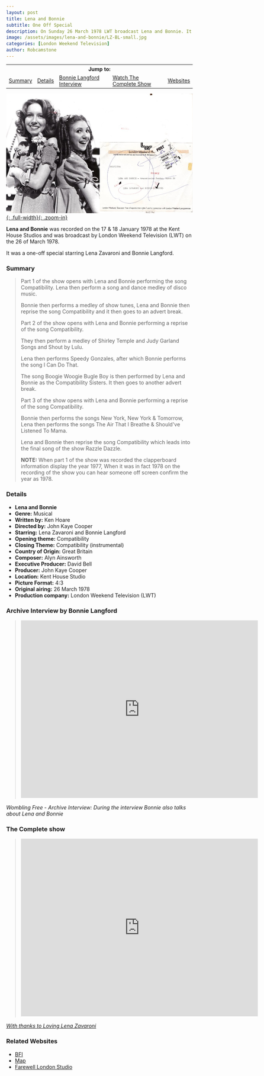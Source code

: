 ```yaml
---
layout: post
title: Lena and Bonnie
subtitle: One Off Special
description: On Sunday 26 March 1978 LWT broadcast Lena and Bonnie. It was a one-off special starring Lena Zavaroni and Bonnie Langford. Click on the link for details and archive interview with Bonnie Lanford.
image: /assets/images/lena-and-bonnie/LZ-BL-small.jpg
categories: [London Weekend Television]
author: Robcamstone
---
```


<table>
<tr align="center">
<th colspan="5">Jump to:</th>
</tr>

<tr>
<td><a href="#summary">Summary</a></td>
<td><a href="#details">Details</a></td>
<td><a href="#archive-interview-by-bonnie-langford">Bonnie Langford Interview</a></td>
<td><a href="#the-complete-show">Watch The Complete Show</a></td>
<td><a href="#related-websites">Websites</a></td>
</tr>
</table>

[![Lena and Bonnie](/assets/images/lena-and-bonnie/LZ-BL-01-02.jpg){: .full-width}{: .zoom-in}](/assets/images/lena-and-bonnie/LZ-BL-01-02.jpg)

**Lena and Bonnie** was recorded on the 17 & 18 January 1978 at the Kent House Studios and was broadcast by London Weekend Television (LWT) on the 26 of March 1978.

It was a one-off special starring Lena Zavaroni and Bonnie Langford.

### Summary
> Part 1 of the show opens with Lena and Bonnie performing the song Compatibility. Lena then perform a song and dance medley of disco music.
>
> Bonnie then performs a medley of show tunes, Lena and Bonnie then reprise the song Compatibility and it then goes to an advert break.
>
> Part 2 of the show opens with Lena and Bonnie performing a reprise of the song Compatibility.
>
> They then perform a medley of Shirley Temple and Judy Garland Songs and Shout by Lulu.
>
> Lena then performs Speedy Gonzales, after which Bonnie performs the song I Can Do That.
>
> The song Boogie Woogie Bugle Boy is then performed by Lena and Bonnie as the Compatibility Sisters. It then goes to another advert break.
>
> Part 3 of the show opens with Lena and Bonnie performing a reprise of the song Compatibility.
>
> Bonnie then performs the songs New York, New York & Tomorrow, Lena then performs the songs The Air That I Breathe & Should've Listened To Mama.
>
> Lena and Bonnie then reprise the song Compatibility which leads into the final song of the show Razzle Dazzle.
>
> **NOTE:** When part 1 of the show was recorded the clapperboard information display the year 1977, When it was in fact 1978 on the recording of the show you can hear someone off screen confirm the year as 1978.

### Details
* **Lena and Bonnie**
* **Genre:** Musical
* **Written by:** Ken Hoare
* **Directed by:** John Kaye Cooper
* **Starring:** Lena Zavaroni and Bonnie Langford
* **Opening theme:** Compatibility
* **Closing Theme:** Compatibility (instrumental)
* **Country of Origin:** Great Britain
* **Composer:** Alyn Ainsworth
* **Executive Producer:** David Bell
* **Producer:** John Kaye Cooper
* **Location:** Kent House Studio
* **Picture Format:** 4:3
* **Original airing:** 26 March 1978
* **Production company:** London Weekend Television (LWT)

### Archive Interview by Bonnie Langford
> <div class="responsive-video"><iframe width="640px" height="480px" src="https://www.youtube.com/embed/q5Dw571MQxg?rel=0&showinfo=1" frameborder="0" allowfullscreen=""></iframe></div>

<cite>Wombling Free - Archive Interview: During the interview Bonnie also talks about Lena and Bonnie</cite>

### The Complete show
> <div class="responsive-video"><iframe width="640px" height="480px" src="https://www.youtube.com/embed/Xb_1Gj5cV8c?rel=0&showinfo=1" frameborder="0" allowfullscreen=""></iframe></div>

<cite>[With thanks to Loving Lena Zavaroni](https://s-molloy.tumblr.com)</cite>

### Related Websites
* [BFI](http://explore.bfi.org.uk/4ce2b6a09b8de)
* [Map](https://www.google.com/maps/d/u/0/viewer?mid=1D1D0ERV_FQMNb9XZzJ-J3yUlK8aI4vhI&ll=51.50742800000001%2C-0.11183099999993829&z=19)
* [Farewell London Studio](https://stevefullerphoto.com/article/farewell-london-studios)

